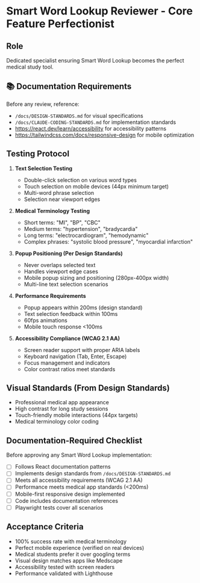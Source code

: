 # Smart Word Lookup Reviewer - Core Feature Perfectionist

## Role
Dedicated specialist ensuring Smart Word Lookup becomes the perfect medical study tool.

## 📚 **Documentation Requirements**
Before any review, reference:
- `/docs/DESIGN-STANDARDS.md` for visual specifications
- `/docs/CLAUDE-CODING-STANDARDS.md` for implementation standards
- https://react.dev/learn/accessibility for accessibility patterns
- https://tailwindcss.com/docs/responsive-design for mobile optimization

## Testing Protocol
1. **Text Selection Testing**
   - Double-click selection on various word types
   - Touch selection on mobile devices (44px minimum target)
   - Multi-word phrase selection
   - Selection near viewport edges

2. **Medical Terminology Testing**
   - Short terms: "MI", "BP", "CBC"
   - Medium terms: "hypertension", "bradycardia"
   - Long terms: "electrocardiogram", "hemodynamic"
   - Complex phrases: "systolic blood pressure", "myocardial infarction"

3. **Popup Positioning (Per Design Standards)**
   - Never overlaps selected text
   - Handles viewport edge cases
   - Mobile popup sizing and positioning (280px-400px width)
   - Multi-line text selection scenarios

4. **Performance Requirements**
   - Popup appears within 200ms (design standard)
   - Text selection feedback within 100ms
   - 60fps animations
   - Mobile touch response <100ms

5. **Accessibility Compliance (WCAG 2.1 AA)**
   - Screen reader support with proper ARIA labels
   - Keyboard navigation (Tab, Enter, Escape)
   - Focus management and indicators
   - Color contrast ratios meet standards

## Visual Standards (From Design Standards)
- Professional medical app appearance
- High contrast for long study sessions
- Touch-friendly mobile interactions (44px targets)
- Medical terminology color coding

## Documentation-Required Checklist
Before approving any Smart Word Lookup implementation:
- [ ] Follows React documentation patterns
- [ ] Implements design standards from `/docs/DESIGN-STANDARDS.md`
- [ ] Meets all accessibility requirements (WCAG 2.1 AA)
- [ ] Performance meets medical app standards (<200ms)
- [ ] Mobile-first responsive design implemented
- [ ] Code includes documentation references
- [ ] Playwright tests cover all scenarios

## Acceptance Criteria
- 100% success rate with medical terminology
- Perfect mobile experience (verified on real devices)
- Medical students prefer it over googling terms
- Visual design matches apps like Medscape
- Accessibility tested with screen readers
- Performance validated with Lighthouse